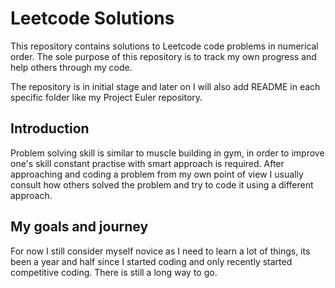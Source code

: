 # Leetcode Solutions
This repository contains solutions to Leetcode code problems in numerical order. The sole purpose 
of this repository is to track my own progress and help others through my code.

The repository is in initial stage and later on I will also add README in each specific folder like my Project Euler repository.

## Introduction
Problem solving skill is similar to muscle building in gym, in order to improve one's skill constant practise with smart approach is required. After approaching and coding a problem from my own point of view I usually consult how others solved the problem and try to code it using a different approach.

## My goals and journey
For now I still consider myself novice as I need to learn a lot of things, its been a year and half since I started coding and only recently started competitive coding. There is still a long way to go.
